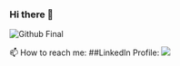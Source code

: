 ### Hi there 👋
![Github Final](https://user-images.githubusercontent.com/61664713/222900651-c37907c7-9fa1-4203-873c-2be919ee6add.gif)

📫 How to reach me: ##LinkedIn Profile: <a href="https://www.linkedin.com/in/mohamed-hamed-775082196/">
<img src="https://img.shields.io/badge/LinkedIn-0077B5?style=for-the-badge&logo=linkedin&logoColor=white"/>
  </a>
<!--
**mohamed653/mohamed653** is a ✨ _special_ ✨ repository because its `README.md` (this file) appears on your GitHub profile.

Here are some ideas to get you started:

- 🔭 I’m currently working on ...
- 🌱 I’m currently learning ...
- 👯 I’m looking to collaborate on ...
- 🤔 I’m looking for help with ...
- 💬 Ask me about ...
- 📫 How to reach me: ...
- 😄 Pronouns: ...
- ⚡ Fun fact: ...
-->

